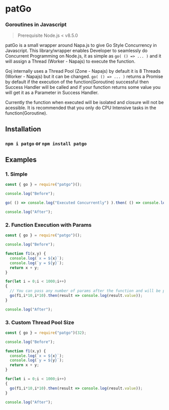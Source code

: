 # patGo
### Goroutines in Javascript
> Prerequisite Node.js < v8.5.0

patGo is a small wrapper around Napa.js to give Go Style Concurrency in Javascript.
This library/wrapper enables Developer to seamlessly do Concurrent Programming on Node.js,
it as simple as `go( () => ... )` and it will assign a Thread (Worker - Napajs) to execute the function.

Goj internally uses a Thread Pool (Zone - Napajs) by default it is 8 Threads (Worker - Napajs) but it can be changed.
`go( () => ... )` returns a Promise by default if the execution of the function(Goroutine) successful then Success Handler will be called and if your function returns some value you will get it as a Parameter in Success Handler.

Currently the function when executed will be isolated and closure will not be acessible.
It is recommended that you only do CPU Intensive tasks in the function(Goroutine).


## Installation
### `npm i patgo` or `npm install patgo`

## Examples
### 1. Simple
```javascript
const { go } = require("patgo")();

console.log("Before");

go( () => console.log("Executed Concurrently") ).then( () => console.log("Execution Complete") );

console.log("After");
```

### 2. Function Execution with Params
```javascript
const { go } = require("patgo")();

console.log("Before");

function f1(x,y) {
  console.log(`x = ${x}`);
  console.log(`y = ${y}`);
  return x + y;
}

for(let i = 0;i < 1000;i++)
{
  // You can pass any number of params after the function and will be passed to the function when executed
  go(f1,i*10,i*10).then(result => console.log(result.value));
}

console.log("After");
```

### 3. Custom Thread Pool Size
```javascript
const { go } = require("patgo")(32);

console.log("Before");

function f1(x,y) {
  console.log(`x = ${x}`);
  console.log(`y = ${y}`);
  return x + y;
}

for(let i = 0;i < 1000;i++)
{
  go(f1,i*10,i*10).then(result => console.log(result.value));
}

console.log("After");
```
